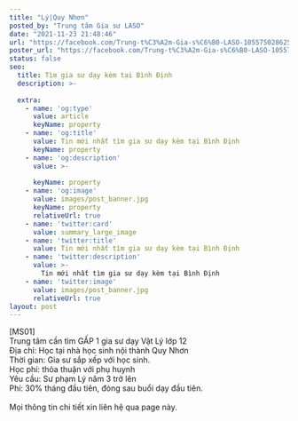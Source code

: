 ```yaml
---
title: "Lý|Quy Nhơn"
posted_by: "Trung tâm Gia sư LASO"
date: "2021-11-23 21:48:46"
url: "https://facebook.com/Trung-t%C3%A2m-Gia-s%C6%B0-LASO-105575028625607/posts/105587615291015"
poster_url: "https://facebook.com/Trung-t%C3%A2m-Gia-s%C6%B0-LASO-105575028625607"
status: false
seo:
  title: Tìm gia sư dạy kèm tại Bình Định
  description: >-
    
  extra:
    - name: 'og:type'
      value: article
      keyName: property
    - name: 'og:title'
      value: Tin mới nhất tìm gia sư dạy kèm tại Bình Định
      keyName: property
    - name: 'og:description'
      value: >-
        
      keyName: property
    - name: 'og:image'
      value: images/post_banner.jpg
      keyName: property
      relativeUrl: true
    - name: 'twitter:card'
      value: summary_large_image
    - name: 'twitter:title'
      value: Tin mới nhất tìm gia sư dạy kèm tại Bình Định
    - name: 'twitter:description'
      value: >-
        Tin mới nhất tìm gia sư dạy kèm tại Bình Định
    - name: 'twitter:image'
      value: images/post_banner.jpg
      relativeUrl: true
layout: post
---
```

[MS01]<br>Trung tâm cần tìm GẤP 1 gia sư dạy Vật Lý lớp 12<br>Địa chỉ: Học tại nhà học sinh nội thành Quy Nhơn<br>Thời gian: Gia sư sắp xếp với học sinh.<br>Học phí: thỏa thuận với phụ huynh<br>Yêu cầu: Sư phạm Lý năm 3 trở lên<br>Phí: 30% tháng đầu tiên, đóng sau buổi dạy đầu tiên.<br><br>Mọi thông tin chi tiết xin liên hệ qua page này.
